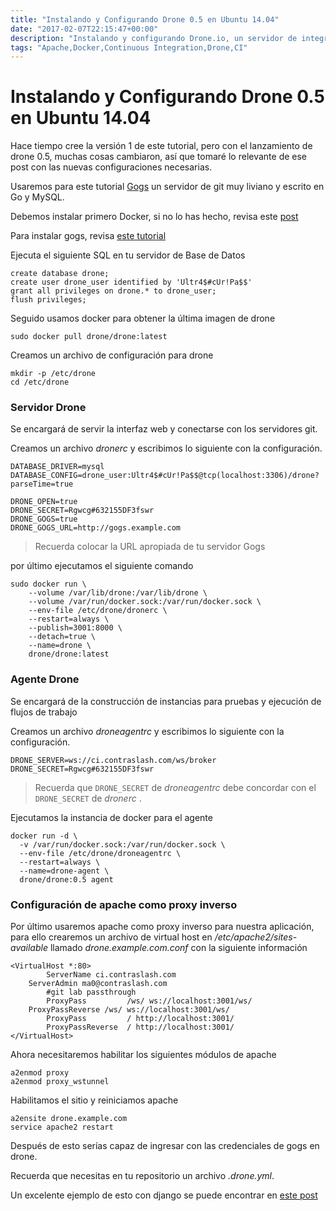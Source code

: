```yaml
---
title: "Instalando y Configurando Drone 0.5 en Ubuntu 14.04"
date: "2017-02-07T22:15:47+00:00"
description: "Instalando y configurando Drone.io, un servidor de integración continua, con Gogs.io, un servidor de git, Docker, Apache como proxy inverso en Ubuntu 14.04"
tags: "Apache,Docker,Continuous Integration,Drone,CI"
---
```

# Instalando y Configurando Drone 0.5 en Ubuntu 14.04 

Hace tiempo cree la versión 1 de este tutorial, pero con el lanzamiento de drone 0.5, muchas cosas cambiaron, así que tomaré lo relevante de ese post con las nuevas configuraciones necesarias.

Usaremos para este tutorial [Gogs](http://gogs.io) un servidor de git muy liviano y escrito en Go y MySQL.

Debemos instalar primero Docker, si no lo has hecho, revisa este [post](http://blog.contraslash.com/instalando-docker-en-ubuntu-1404/)

Para instalar gogs, revisa [este tutorial](http://blog.contraslash.com/instalando-gogs-en-ubuntu-1404-con-apache/)

Ejecuta el siguiente SQL en tu servidor de Base de Datos

```
create database drone;
create user drone_user identified by 'Ultr4$#cUr!Pa$$'
grant all privileges on drone.* to drone_user;
flush privileges;
```

Seguido usamos docker para obtener la última imagen de drone

```
sudo docker pull drone/drone:latest
```

Creamos un archivo de configuración para drone
```
mkdir -p /etc/drone
cd /etc/drone
```

### Servidor Drone
Se encargará de servir la interfaz web y conectarse con los servidores git.

Creamos un archivo *dronerc* y escribimos lo siguiente con la configuración.

```
DATABASE_DRIVER=mysql
DATABASE_CONFIG=drone_user:Ultr4$#cUr!Pa$$@tcp(localhost:3306)/drone?parseTime=true

DRONE_OPEN=true
DRONE_SECRET=Rgwcg#632155DF3fswr
DRONE_GOGS=true
DRONE_GOGS_URL=http://gogs.example.com
```

> Recuerda colocar la URL apropiada de tu servidor Gogs

por último ejecutamos el siguiente comando

```
sudo docker run \
    --volume /var/lib/drone:/var/lib/drone \
    --volume /var/run/docker.sock:/var/run/docker.sock \
    --env-file /etc/drone/dronerc \
    --restart=always \
    --publish=3001:8000 \
    --detach=true \
    --name=drone \
    drone/drone:latest
```

### Agente Drone
Se encargará de la construcción de instancias para pruebas y ejecución de flujos de trabajo

Creamos un archivo *droneagentrc* y escribimos lo siguiente con la configuración.

```
DRONE_SERVER=ws://ci.contraslash.com/ws/broker
DRONE_SECRET=Rgwcg#632155DF3fswr
```

> Recuerda que `DRONE_SECRET` de *droneagentrc*  debe concordar con el `DRONE_SECRET` de *dronerc* .

Ejecutamos la instancia de docker para el agente

```
docker run -d \
  -v /var/run/docker.sock:/var/run/docker.sock \
  --env-file /etc/drone/droneagentrc \
  --restart=always \
  --name=drone-agent \
  drone/drone:0.5 agent
```

### Configuración de apache como proxy inverso
Por último usaremos apache como proxy inverso para nuestra aplicación, para ello crearemos un archivo de virtual host en */etc/apache2/sites-available* llamado *drone.example.com.conf* con la siguiente información

```
<VirtualHost *:80>
        ServerName ci.contraslash.com
    ServerAdmin ma0@contraslash.com
        #git lab passthrough
        ProxyPass         /ws/ ws://localhost:3001/ws/
    ProxyPassReverse /ws/ ws://localhost:3001/ws/
        ProxyPass         / http://localhost:3001/
        ProxyPassReverse  / http://localhost:3001/
</VirtualHost>
```

Ahora necesitaremos habilitar los siguientes módulos de apache

```
a2enmod proxy
a2enmod proxy_wstunnel
```

Habilitamos el sitio y reiniciamos apache
```
a2ensite drone.example.com
service apache2 restart
```

Después de esto serías capaz de ingresar con las credenciales de gogs en drone. 

Recuerda que necesitas en tu repositorio un archivo *.drone.yml*.

Un excelente ejemplo de esto con django se puede encontrar en [este post](https://codeandoando.com/integrar-django-con-droneio/)

